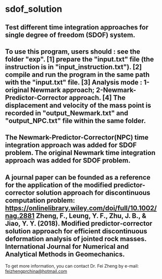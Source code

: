 # sdof_solution
Test different time integration approaches for single degree of freedom (SDOF) system.
-----
To use this program, users should : see the folder "exp".
[1] prepare the "input.txt" file (the instruction is in "input_instruction.txt").
[2] compile and run the program in the same path with the "input.txt" file.
[3] Analysis mode : 1-original Newmark approach; 2-Newmark-Predictor-Corrector approach.
[4] The displacement and velocity of the mass point is recorded in "output_Newmark.txt" and "output_NPC.txt" file within the same folder.
-----
The Newmark-Predictor-Corrector(NPC) time integration approach was added for SDOF problem.
The original Newmark time integration approach was added for SDOF problem.
-----
A journal paper can be founded as a reference for the application of the modified predictor-corrector solution approach for discontinuous computation problem: https://onlinelibrary.wiley.com/doi/full/10.1002/nag.2881
Zheng, F., Leung, Y. F., Zhu, J. B., & Jiao, Y. Y. (2018). Modified predictor‐corrector solution approach for efficient discontinuous deformation analysis of jointed rock masses. International Journal for Numerical and Analytical Methods in Geomechanics.
-----
To get more information, you can contact Dr. Fei Zheng by e-mail: feizhengprchina@hotmail.com
